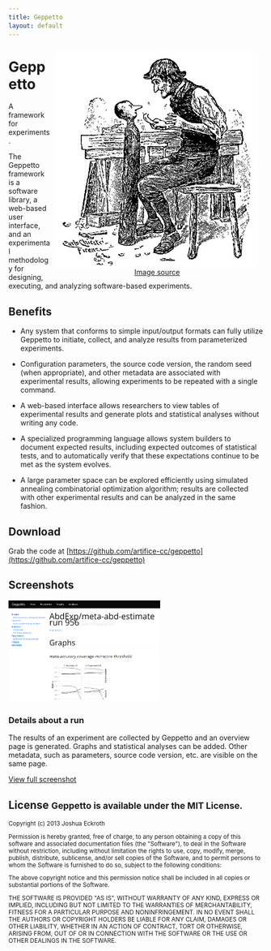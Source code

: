 ```yaml
---
title: Geppetto
layout: default
---
```


<div style="width: 400px; float: right; text-align: center; padding: 10px;">
<img src="geppetto.jpg" align="right"/>
<a href="http://it.wikipedia.org/wiki/File:Le_avventure_di_Pinocchio-pag020.jpg">Image source</a>
</div>

<h1>Geppetto</h1>

<p class="lead">
A framework for experiments.
</p>

The Geppetto framework is a software library, a web-based user
interface, and an experimental methodology for designing, executing,
and analyzing software-based experiments.


## Benefits

- Any system that conforms to simple input/output formats can fully
  utilize Geppetto to initiate, collect, and analyze results from
  parameterized experiments.

- Configuration parameters, the source code version, the random seed
  (when appropriate), and other metadata are associated with
  experimental results, allowing experiments to be repeated with a
  single command.

- A web-based interface allows researchers to view tables of
  experimental results and generate plots and statistical analyses
  without writing any code.

- A specialized programming language allows system builders to
  document expected results, including expected outcomes of
  statistical tests, and to automatically verify that these
  expectations continue to be met as the system evolves.

- A large parameter space can be explored efficiently using simulated
  annealing combinatorial optimization algorithm; results are
  collected with other experimental results and can be analyzed in the
  same fashion.

## Download

Grab the code at [https://github.com/artifice-cc/geppetto](https://github.com/artifice-cc/geppetto)

## Screenshots

<div class="row">
  <div class="col-sm-6 col-md-4">
    <div class="thumbnail">
      <img src="images/screenshot-run-thumbnail.png" alt="Details about a run">
      <div class="caption">
        <h3>Details about a run</h3>
        <p>The results of an experiment are collected by Geppetto and an overview page is generated. Graphs and statistical analyses can be added. Other metadata, such as parameters, source code version, etc. are visible on the same page.</p>
        <p><a href="images/screenshot-run.png" class="btn btn-primary" role="button">View full screenshot</a></p>
      </div>
    </div>
  </div>
</div>

<h2>License <small>Geppetto is available under the MIT License.</small></h2>

<small>
<p>
Copyright (c) 2013 Joshua Eckroth
</p>
<p>
Permission is hereby granted, free of charge, to any person obtaining a copy
of this software and associated documentation files (the "Software"), to deal
in the Software without restriction, including without limitation the rights
to use, copy, modify, merge, publish, distribute, sublicense, and/or sell
copies of the Software, and to permit persons to whom the Software is
furnished to do so, subject to the following conditions:
</p>
<p>
The above copyright notice and this permission notice shall be included in
all copies or substantial portions of the Software.
</p>
<p>
THE SOFTWARE IS PROVIDED "AS IS", WITHOUT WARRANTY OF ANY KIND, EXPRESS OR
IMPLIED, INCLUDING BUT NOT LIMITED TO THE WARRANTIES OF MERCHANTABILITY,
FITNESS FOR A PARTICULAR PURPOSE AND NONINFRINGEMENT. IN NO EVENT SHALL THE
AUTHORS OR COPYRIGHT HOLDERS BE LIABLE FOR ANY CLAIM, DAMAGES OR OTHER
LIABILITY, WHETHER IN AN ACTION OF CONTRACT, TORT OR OTHERWISE, ARISING FROM,
OUT OF OR IN CONNECTION WITH THE SOFTWARE OR THE USE OR OTHER DEALINGS IN
THE SOFTWARE.
</p>
</small>

